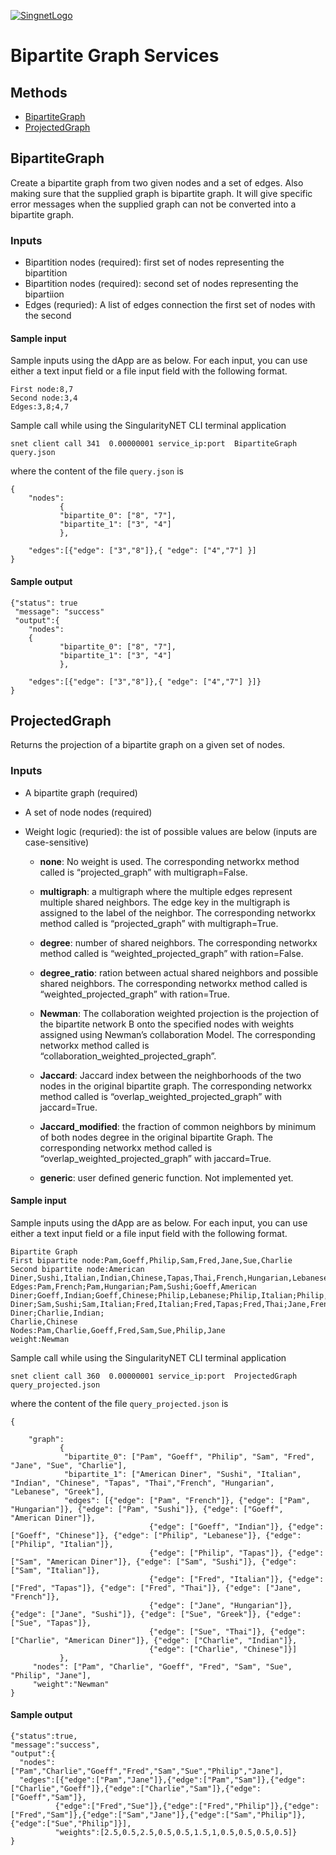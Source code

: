 [![SingnetLogo](../../../docs/assets/singnet-logo.jpg?raw=true "SingularityNET")](https://singularitynet.io/)

# Bipartite Graph Services

## Methods

- [BipartiteGraph](#bipartitegraph)
- [ProjectedGraph](#projectedgraph)

## BipartiteGraph

Create a bipartite graph from two given nodes and a set of edges. Also making sure that the supplied graph is bipartite graph. It will give specific error messages when the supplied graph can not be converted into a bipartite graph.

### Inputs

- Bipartition nodes (required): first set of nodes representing the bipartition
- Bipartition nodes (required): second set of nodes representing the bipartiion
- Edges (requried): A list of edges connection the first set of nodes with the second

#### Sample input

Sample inputs using the dApp are as below. For each input, you can use either a text input field or a file input field with the following format.

```
First node:8,7
Second node:3,4
Edges:3,8;4,7
```

Sample call while using the SingularityNET CLI terminal application

```
snet client call 341  0.00000001 service_ip:port  BipartiteGraph query.json
```

where the content of the file `query.json` is

```
{
    "nodes":
           {
           "bipartite_0": ["8", "7"],
           "bipartite_1": ["3", "4"]
           },

    "edges":[{"edge": ["3","8"]},{ "edge": ["4","7"] }]
}
```

#### Sample output

```
{"status": true
 "message": "success"
 "output":{
    "nodes":
    {
           "bipartite_0": ["8", "7"],
           "bipartite_1": ["3", "4"]
           },

    "edges":[{"edge": ["3","8"]},{ "edge": ["4","7"] }]}
}
```

## ProjectedGraph

Returns the projection of a bipartite graph on a given set of nodes.

### Inputs

- A bipartite graph (required)
- A set of node nodes (required)
- Weight logic (requried): the ist of possible values are below (inputs are case-sensitive)

  - **none**: No weight is used. The corresponding networkx method called is “projected_graph” with multigraph=False.

  - **multigraph**: a multigraph where the multiple edges represent multiple shared neighbors. The edge key in the multigraph is assigned to the label of the neighbor. The corresponding networkx method called is “projected_graph” with multigraph=True.

  - **degree**: number of shared neighbors. The corresponding networkx method called is “weighted_projected_graph” with ration=False.

  - **degree_ratio**: ration between actual shared neighbors and possible shared neighbors. The corresponding networkx method called is “weighted_projected_graph” with ration=True.

  - **Newman**: The collaboration weighted projection is the projection of the bipartite network B onto the specified nodes with weights assigned using Newman’s collaboration Model. The corresponding networkx method called is “collaboration_weighted_projected_graph”.

  - **Jaccard**: Jaccard index between the neighborhoods of the two nodes in the original bipartite graph. The corresponding networkx method called is “overlap_weighted_projected_graph” with jaccard=True.

  - **Jaccard_modified**: the fraction of common neighbors by minimum of both nodes degree in the original bipartite Graph. The corresponding networkx method called is “overlap_weighted_projected_graph” with jaccard=True.

  - **generic**: user defined generic function. Not implemented yet.

#### Sample input

Sample inputs using the dApp are as below. For each input, you can use either a text input field or a file input field with the following format.

```
Bipartite Graph
First bipartite node:Pam,Goeff,Philip,Sam,Fred,Jane,Sue,Charlie
Second bipartite node:American Diner,Sushi,Italian,Indian,Chinese,Tapas,Thai,French,Hungarian,Lebanese,Greek
Edges:Pam,French;Pam,Hungarian;Pam,Sushi;Goeff,American Diner;Goeff,Indian;Goeff,Chinese;Philip,Lebanese;Philip,Italian;Philip,Tapas;Sam,American Diner;Sam,Sushi;Sam,Italian;Fred,Italian;Fred,Tapas;Fred,Thai;Jane,French;Jane,Hungarian;Jane,Sushi;Sue,Greek;Sue,Tapas;Sue,hai;Charlie,American Diner;Charlie,Indian;
Charlie,Chinese
Nodes:Pam,Charlie,Goeff,Fred,Sam,Sue,Philip,Jane
weight:Newman
```

Sample call while using the SingularityNET CLI terminal application

```
snet client call 360  0.00000001 service_ip:port  ProjectedGraph query_projected.json
```

where the content of the file `query_projected.json` is

```
{

    "graph":
           {
            "bipartite_0": ["Pam", "Goeff", "Philip", "Sam", "Fred", "Jane", "Sue", "Charlie"],
            "bipartite_1": ["American Diner", "Sushi", "Italian", "Indian", "Chinese", "Tapas", "Thai","French", "Hungarian", "Lebanese", "Greek"],
            "edges": [{"edge": ["Pam", "French"]}, {"edge": ["Pam", "Hungarian"]}, {"edge": ["Pam", "Sushi"]}, {"edge": ["Goeff", "American Diner"]},
                               {"edge": ["Goeff", "Indian"]}, {"edge": ["Goeff", "Chinese"]}, {"edge": ["Philip", "Lebanese"]}, {"edge": ["Philip", "Italian"]},
                               {"edge": ["Philip", "Tapas"]}, {"edge": ["Sam", "American Diner"]}, {"edge": ["Sam", "Sushi"]}, {"edge": ["Sam", "Italian"]},
                               {"edge": ["Fred", "Italian"]}, {"edge": ["Fred", "Tapas"]}, {"edge": ["Fred", "Thai"]}, {"edge": ["Jane", "French"]},
                               {"edge": ["Jane", "Hungarian"]}, {"edge": ["Jane", "Sushi"]}, {"edge": ["Sue", "Greek"]}, {"edge": ["Sue", "Tapas"]},
                               {"edge": ["Sue", "Thai"]}, {"edge": ["Charlie", "American Diner"]}, {"edge": ["Charlie", "Indian"]},
                               {"edge": ["Charlie", "Chinese"]}]
           },
     "nodes": ["Pam", "Charlie", "Goeff", "Fred", "Sam", "Sue", "Philip", "Jane"],
     "weight":"Newman"
}
```

#### Sample output

```
{"status":true,
"message":"success",
"output":{
  "nodes":["Pam","Charlie","Goeff","Fred","Sam","Sue","Philip","Jane"],
  "edges":[{"edge":["Pam","Jane"]},{"edge":["Pam","Sam"]},{"edge":["Charlie","Goeff"]},{"edge":["Charlie","Sam"]},{"edge":["Goeff","Sam"]},
          {"edge":["Fred","Sue"]},{"edge":["Fred","Philip"]},{"edge":["Fred","Sam"]},{"edge":["Sam","Jane"]},{"edge":["Sam","Philip"]},{"edge":["Sue","Philip"]}],
          "weights":[2.5,0.5,2.5,0.5,0.5,1.5,1,0.5,0.5,0.5,0.5]}
}
```
